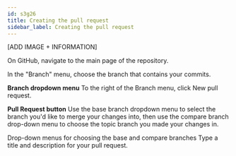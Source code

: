 ```yaml
---
id: s3g26
title: Creating the pull request
sidebar_label: Creating the pull request
---
```


<!-- #### / -->


[ADD IMAGE + INFORMATION]


On GitHub, navigate to the main page of the repository.

In the "Branch" menu, choose the branch that contains your commits.

**Branch dropdown menu**
To the right of the Branch menu, click New pull request.

**Pull Request button**
Use the base branch dropdown menu to select the branch you'd like to merge your changes into, then use the compare branch drop-down menu to choose the topic branch you made your changes in.

Drop-down menus for choosing the base and compare branches
Type a title and description for your pull request.
